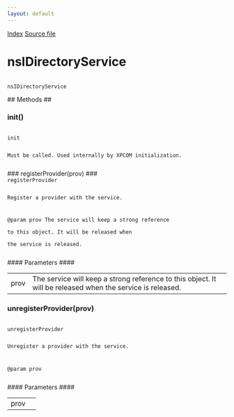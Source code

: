 ```yaml
---
layout: default
---
```

<div id='links'><a href="../index.html">Index</a>
<a href="http://dxr.mozilla.org/mozilla-central/source/xpcom/io/nsIDirectoryService.idl">Source file</a>
</div>

# nsIDirectoryService #
<code>  
nsIDirectoryService  
  
</code>
## Methods ##

### init() ###
<code>  
init  
  
Must be called. Used internally by XPCOM initialization.  
  
  
</code>
### registerProvider(prov) ###
<code>  
registerProvider  
  
Register a provider with the service.  
  
@param prov            The service will keep a strong reference  
                       to this object. It will be released when  
                       the service is released.  
  
  
</code>
#### Parameters ####

<table>

<tr>
<td>prov</td>
<td>The service will keep a strong reference  
                       to this object. It will be released when  
                       the service is released.  
</td>
</tr>

</table>

### unregisterProvider(prov) ###
<code>  
unregisterProvider  
  
Unregister a provider with the service.  
  
@param prov              
  
  
</code>
#### Parameters ####

<table>

<tr>
<td>prov</td>
<td></td>
</tr>

</table>
